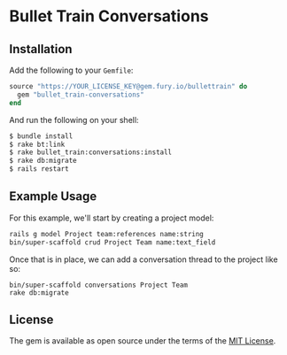# Bullet Train Conversations

## Installation

Add the following to your `Gemfile`:

```ruby
source "https://YOUR_LICENSE_KEY@gem.fury.io/bullettrain" do
  gem "bullet_train-conversations"
end
```

And run the following on your shell:

```bash
$ bundle install
$ rake bt:link
$ rake bullet_train:conversations:install
$ rake db:migrate
$ rails restart
```

## Example Usage

For this example, we'll start by creating a project model:

```bash
rails g model Project team:references name:string
bin/super-scaffold crud Project Team name:text_field
```

Once that is in place, we can add a conversation thread to the project like so:

```
bin/super-scaffold conversations Project Team
rake db:migrate
```

## License
The gem is available as open source under the terms of the [MIT License](https://opensource.org/licenses/MIT).
